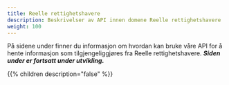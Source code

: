```yaml
---
title: Reelle rettighetshavere
description: Beskrivelser av API innen domene Reelle rettighetshavere
weight: 100
---
```


På sidene under finner du informasjon om hvordan kan bruke våre API for å hente informasjon som tilgjengeliggjøres fra Reelle rettighetshavere.
***Siden under er fortsatt under utvikling.***

{{% children description="false" %}}


